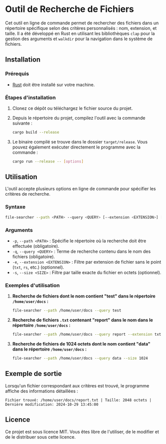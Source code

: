 # Outil de Recherche de Fichiers

Cet outil en ligne de commande permet de rechercher des fichiers dans un répertoire spécifique selon des critères personnalisés : nom, extension, et taille. Il a été développé en Rust en utilisant les bibliothèques `clap` pour la gestion des arguments et `walkdir` pour la navigation dans le système de fichiers.

## Installation

### Prérequis

- [Rust](https://www.rust-lang.org/) doit être installé sur votre machine.

### Étapes d'installation

1. Clonez ce dépôt ou téléchargez le fichier source du projet.
2. Depuis le répertoire du projet, compilez l'outil avec la commande suivante :

   ```bash
   cargo build --release
   ```

3. Le binaire compilé se trouve dans le dossier `target/release`. Vous pouvez également exécuter directement le programme avec la commande :

   ```bash
   cargo run --release -- [options]
   ```

## Utilisation

L'outil accepte plusieurs options en ligne de commande pour spécifier les critères de recherche.

### Syntaxe

```bash
file-searcher --path <PATH> --query <QUERY> [--extension <EXTENSION>] [--size <SIZE>]
```

### Arguments

- `-p`, `--path <PATH>` : Spécifie le répertoire où la recherche doit être effectuée (obligatoire).
- `-q`, `--query <QUERY>` : Terme de recherche contenu dans le nom des fichiers (obligatoire).
- `-e`, `--extension <EXTENSION>` : Filtre par extension de fichier sans le point (`txt`, `rs`, etc.) (optionnel).
- `-s`, `--size <SIZE>` : Filtre par taille exacte du fichier en octets (optionnel).

### Exemples d'utilisation

1. **Recherche de fichiers dont le nom contient "test" dans le répertoire `/home/user/docs` :**

   ```bash
   file-searcher --path /home/user/docs --query test
   ```

2. **Recherche de fichiers `.txt` contenant "report" dans le nom dans le répertoire `/home/user/docs` :**

   ```bash
   file-searcher --path /home/user/docs --query report --extension txt
   ```

3. **Recherche de fichiers de 1024 octets dont le nom contient "data" dans le répertoire `/home/user/docs` :**

   ```bash
   file-searcher --path /home/user/docs --query data --size 1024
   ```

## Exemple de sortie

Lorsqu'un fichier correspondant aux critères est trouvé, le programme affiche des informations détaillées :

```
Fichier trouvé: /home/user/docs/report.txt | Taille: 2048 octets | Dernière modification: 2024-10-29 13:45:00
```

## Licence

Ce projet est sous licence MIT. Vous êtes libre de l'utiliser, de le modifier et de le distribuer sous cette licence.
